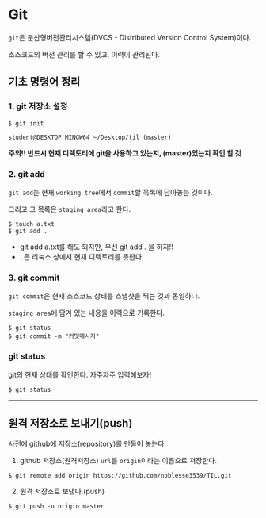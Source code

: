 # Git

`git`은 분산형버전관리시스템(DVCS - Distributed Version Control System)이다.

소스코드의 버전 관리를 할 수 있고, 이력이 관리된다.



## 기초 명령어 정리

### 1. git 저장소 설정

```
$ git init
```

```
student@DESKTOP MINGW64 ~/Desktop/til (master)
```

**주의!! 반드시 현재 디렉토리에 git을 사용하고 있는지, (master)있는지 확인 할 것**



### 2. git add

`git add`는 현재 `working tree`에서 `commit`할 목록에 담아놓는 것이다.

그리고 그 목록은 `staging area`라고 한다.

```
$ touch a.txt
$ git add .
```

* git add a.txt를 해도 되지만, 우선 git add . 을 하자!!
* `.`은 리눅스 상에서 현재 디렉토리를 뜻한다.



### 3. git commit

`git commit`은 현재 소스코드 상태를 스냅샷을 찍는 것과 동일하다.

`staging area`에 담겨 있는 내용을 이력으로 기록한다.

```
$ git status
$ git commit -m "커밋메시지"
```



### git status

git의 현재 상태를 확인한다. 자주자주 입력해보자!

```
$ git status
```

---

## 원격 저장소로 보내기(push)

사전에 github에 저장소(repository)를 만들어 놓는다.

1. github 저장소(원격저장소) `url`를 `origin`이라는 이름으로 저장한다.

```
$ git remote add origin https://github.com/noblesse3539/TIL.git
```

2. 원격 저장소로 보낸다.(push)

```
$ git push -u origin master
```

